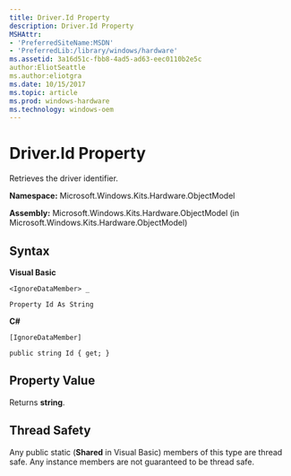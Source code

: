 ```yaml
---
title: Driver.Id Property
description: Driver.Id Property
MSHAttr:
- 'PreferredSiteName:MSDN'
- 'PreferredLib:/library/windows/hardware'
ms.assetid: 3a16d51c-fbb8-4ad5-ad63-eec0110b2e5c
author:EliotSeattle
ms.author:eliotgra
ms.date: 10/15/2017
ms.topic: article
ms.prod: windows-hardware
ms.technology: windows-oem
---
```


# Driver.Id Property


Retrieves the driver identifier.

**Namespace:** Microsoft.Windows.Kits.Hardware.ObjectModel

**Assembly:** Microsoft.Windows.Kits.Hardware.ObjectModel (in Microsoft.Windows.Kits.Hardware.ObjectModel)

## <span id="Syntax"></span><span id="syntax"></span><span id="SYNTAX"></span>Syntax


**Visual Basic**

`<IgnoreDataMember> _`

`Property Id As String`

**C#**

`[IgnoreDataMember]`

`public string Id { get; }`

## <span id="Property_Value"></span><span id="property_value"></span><span id="PROPERTY_VALUE"></span>Property Value


Returns **string**.

## <span id="Thread_Safety"></span><span id="thread_safety"></span><span id="THREAD_SAFETY"></span>Thread Safety


Any public static (**Shared** in Visual Basic) members of this type are thread safe. Any instance members are not guaranteed to be thread safe.

 

 






